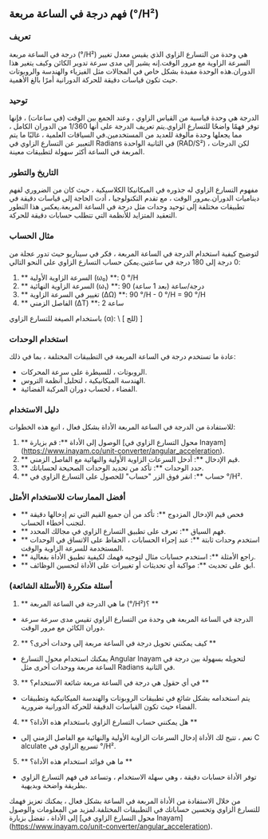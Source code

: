 ## فهم درجة في الساعة مربعة (°/H²)

### تعريف
درجة في الساعة مربعة (°/H²) هي وحدة من التسارع الزاوي الذي يقيس معدل تغيير السرعة الزاوية مع مرور الوقت.إنه يشير إلى مدى سرعة تدوير الكائن وكيف يتغير هذا الدوران.هذه الوحدة مفيدة بشكل خاص في المجالات مثل الفيزياء والهندسة والروبوتات حيث تكون قياسات دقيقة للحركة الدورانية أمرًا بالغ الأهمية.

### توحيد
الدرجة هي وحدة قياسية من القياس الزاوي ، وعند الجمع بين الوقت (في ساعات) ، فإنها توفر فهمًا واضحًا للتسارع الزاوي.يتم تعريف الدرجة على أنها 1/360 من الدوران الكامل ، مما يجعلها وحدة مألوفة للعديد من المستخدمين.في السياقات العلمية ، غالبًا ما يتم التعبير عن التسارع الزاوي في Radians في الثانية الواحدة (RAD/S²) ، لكن الدرجات المربعة في الساعة أكثر سهولة لتطبيقات معينة.

### التاريخ والتطور
مفهوم التسارع الزاوي له جذوره في الميكانيكا الكلاسيكية ، حيث كان من الضروري لفهم ديناميات الدوران.بمرور الوقت ، مع تقدم التكنولوجيا ، أدت الحاجة إلى قياسات دقيقة في تطبيقات مختلفة إلى توحيد وحدات مثل درجة في الساعة المربعة.يعكس هذا التطور التعقيد المتزايد للأنظمة التي تتطلب حسابات دقيقة للحركة.

### مثال الحساب
لتوضيح كيفية استخدام الدرجة في الساعة المربعة ، فكر في سيناريو حيث تدور عجلة من 0 درجة إلى 180 درجة في ساعتين.يمكن حساب التسارع الزاوي على النحو التالي:

1. ** السرعة الزاوية الأولية (ω₀) **: 0 °/H
2. ** السرعة الزاوية النهائية (ω₁) **: 90 درجة/ساعة (بعد 1 ساعة)
3. ** تغيير في السرعة الزاوية (ΔΩ) **: 90 °/H - 0 °/H = 90 °/H
4. ** الفاصل الزمني (ΔT) **: 2 ساعة

باستخدام الصيغة للتسارع الزاوي (α):
\ [
للج)
\]

### استخدام الوحدات
عادة ما تستخدم درجة في الساعة المربعة في التطبيقات المختلفة ، بما في ذلك:
- الروبوتات ، للسيطرة على سرعة المحركات.
- الهندسة الميكانيكية ، لتحليل أنظمة التروس.
- الفضاء ، لحساب دوران المركبة الفضائية.

### دليل الاستخدام
للاستفادة من الدرجة في الساعة المربعة الأداة بشكل فعال ، اتبع هذه الخطوات:
1. ** الوصول إلى الأداة **: قم بزيارة [محول التسارع الزاوي في Inayam] (https://www.inayam.co/unit-converter/angular_acceleration).
2. ** قيم الإدخال **: أدخل السرعات الزاوية الأولية والنهائية مع الفاصل الزمني.
3. ** حدد الوحدات **: تأكد من تحديد الوحدات الصحيحة لحساباتك.
4. ** حساب **: انقر فوق الزر "حساب" للحصول على التسارع الزاوي في °/H².

### أفضل الممارسات للاستخدام الأمثل
- ** فحص قيم الإدخال المزدوج **: تأكد من أن جميع القيم التي تم إدخالها دقيقة لتجنب أخطاء الحساب.
- ** فهم السياق **: تعرف على تطبيق التسارع الزاوي في مجالك المحدد.
- ** استخدم وحدات ثابتة **: عند إجراء الحسابات ، الحفاظ على الاتساق في الوحدات المستخدمة للسرعة الزاوية والوقت.
- ** راجع الأمثلة **: استخدم حسابات مثال لتوجيه فهمك لكيفية تطبيق الأداة بفعالية.
- ** ابق على تحديث **: مواكبة أي تحديثات أو تغييرات على الأداة لتحسين الوظائف.

### أسئلة متكررة (الأسئلة الشائعة)

1. ** ما هي الدرجة في الساعة المربعة (°/H²)؟ **
- الدرجة في الساعة المربعة هي وحدة من التسارع الزاوي تقيس مدى سرعة سرعة دوران الكائن مع مرور الوقت.

2. ** كيف يمكنني تحويل درجة في الساعة مربعة إلى وحدات أخرى؟ **
- يمكنك استخدام محول التسارع Angular Inayam لتحويله بسهولة بين درجة في الساعة مربعة ووحدات أخرى مثل Radians في الثانية.

3. ** في أي حقول هي درجة في الساعة مربعة شائعة الاستخدام؟ **
- يتم استخدامه بشكل شائع في تطبيقات الروبوتات والهندسة الميكانيكية وتطبيقات الفضاء حيث تكون القياسات الدقيقة للحركة الدورانية ضرورية.

4. ** هل يمكنني حساب التسارع الزاوي باستخدام هذه الأداة؟ **
- نعم ، تتيح لك الأداة إدخال السرعات الزاوية الأولية والنهائية مع الفاصل الزمني إلى C alculate تسريع الزاوي في °/H².

5. ** ما هي فوائد استخدام هذه الأداة؟ **
- توفر الأداة حسابات دقيقة ، وهي سهلة الاستخدام ، وتساعد في فهم التسارع الزاوي بطريقة واضحة وبديهية.

من خلال الاستفادة من الأداة المربعة في الساعة بشكل فعال ، يمكنك تعزيز فهمك للتسارع الزاوي وتحسين حساباتك في التطبيقات المختلفة.لمزيد من المعلومات والوصول إلى الأداة ، تفضل بزيارة [محول التسارع الزاوي في Inayam] (https://www.inayam.co/unit-converter/angular_acceleration).